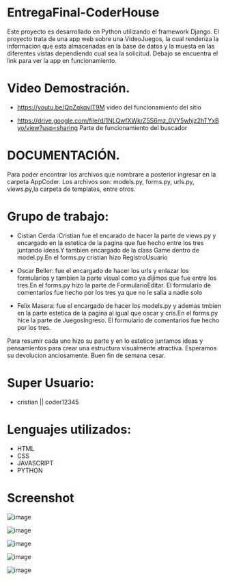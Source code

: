 # EntregaFinal-CoderHouse

Este proyecto es desarrollado en Python utilizando el framework Django. El proyecto trata de una app web sobre una VideoJuegos, la cual renderiza la informacion que esta almacenadas en la base de datos y la muesta en las diferentes vistas dependiendo cual sea la solicitud. Debajo se encuentra el link para ver la app en funcionamiento.

# Video Demostración.
- https://youtu.be/QpZqkqvIT9M  video del funcionamiento del sitio 

- https://drive.google.com/file/d/1NLQwfXWkrZ5S6mz_0VY5whjz2hTYxByo/view?usp=sharing Parte de funcionamiento del buscador
 

# DOCUMENTACIÓN.

Para poder encontrar los archivos que nombrare a posterior ingresar en la carpeta AppCoder. Los archivos son: models.py, forms.py, urls.py, views.py,la carpeta de templates, entre otros.

 # Grupo de trabajo: 

- Cistian Cerda :Cristian fue el encarado de hacer la parte de views.py y encargado en la estetica de la pagina que fue hecho entre los tres juntando ideas.Y tambien encargado de la class Game dentro de model.py.En el forms.py cristian hizo RegistroUsuario

- Oscar Beller: fue el encargado de hacer los urls y enlazar los formularios y tambien la parte visual como ya dijimos que fue entre los tres.En el forms.py hizo la parte de FormularioEditar. El formulario de comentarios fue hecho por los tres ya que no le salia a nadie solo

- Felix Masera: fue el encargado de hacer los models.py y ademas tmbien en la parte estetica de la pagina al igual que oscar y cris.En el forms.py hice la parte de JuegosIngreso. El formulario de comentarios fue hecho por los tres.

Para resumir cada uno hizo su parte y en lo estetico juntamos ideas y pensamientos para crear una estructura visualmente atractiva. Esperamos su devolucion anciosamente. Buen fin de semana cesar.

 # Super Usuario: 

- cristian || coder12345

 # Lenguajes utilizados:
 - HTML
 - CSS
 - JAVASCRIPT
 - PYTHON
 
 # Screenshot
 
 ![image](https://user-images.githubusercontent.com/108911455/227751953-e3f3a6f6-86ef-445d-81dd-e36dcf81a11d.png)

![image](https://user-images.githubusercontent.com/108911455/227751977-79fb5692-1eb7-46f2-97cf-6b46115d63d9.png)

![image](https://user-images.githubusercontent.com/108911455/227751995-04f80e40-e208-4f4a-a096-98fe810c26e5.png)

![image](https://user-images.githubusercontent.com/108911455/227752021-f6c2535c-dbf5-4dd7-a4cf-8fb2f77b4d24.png)

![image](https://user-images.githubusercontent.com/108911455/227752047-50ca4149-3f5b-4bf9-b0d2-0a0fe2b4b52b.png)



